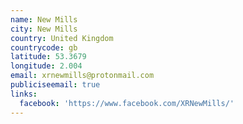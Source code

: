 ```yaml
---
name: New Mills
city: New Mills
country: United Kingdom
countrycode: gb
latitude: 53.3679
longitude: 2.004
email: xrnewmills@protonmail.com
publiciseemail: true
links:
  facebook: 'https://www.facebook.com/XRNewMills/'
---
```


